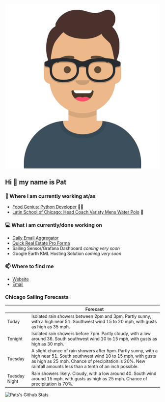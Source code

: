 [![Social banner for p-j-falconer](https://raw.githubusercontent.com/P-J-FALCONER/P-J-FALCONER/master/assets/avataaars.svg)](https://patfalconer.com/)
## Hi :wave: my name is Pat

### 💼 Where I am currently working at/as
- [Food Genius: Python Developer](https://getfoodgenius.com/) 🍔🐍
- [Latin School of Chicago: Head Coach Varisty Mens Water Polo](https://www.latinschool.org/) 🤽


### 💻 What i am currently/done working on
 - [Daily Email Aggregator](https://github.com/P-J-FALCONER/dott_daily_mail)
 - [Quick Real Estate Pro Forma](https://github.com/P-J-FALCONER/henry)
 - Sailing Sensor/Grafana Dashboard *coming very soon*
 - Google Earth KML Hosting Solution *coming very soon*

### 📫 Where to find me
 - [Website](https://patfalconer.com/)
 - [Email](mailto:patrick.j.falconer@gmail.com)


### Chicago Sailing Forecasts
|   | Forecast  |
|---|---|
| Today | Isolated rain showers between 2pm and 3pm. Partly sunny, with a high near 51. Southwest wind 15 to 20 mph, with gusts as high as 35 mph. |
| Tonight | Isolated rain showers before 7pm. Partly cloudy, with a low around 36. South southwest wind 10 to 15 mph, with gusts as high as 30 mph. |
| Tuesday | A slight chance of rain showers after 5pm. Partly sunny, with a high near 51. South southwest wind 10 to 15 mph, with gusts as high as 25 mph. Chance of precipitation is 20%. New rainfall amounts less than a tenth of an inch possible. |
| Tuesday Night | Rain showers likely. Cloudy, with a low around 40. South wind around 15 mph, with gusts as high as 25 mph. Chance of precipitation is 70%. |

![Pats's Github Stats](https://github-readme-stats.vercel.app/api?username=p-j-falconer&show_icons=true&theme=radical)
